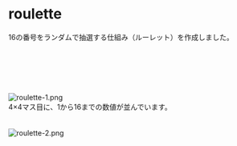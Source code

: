 # roulette
16の番号をランダムで抽選する仕組み（ルーレット）を作成しました。<br>
<br>
<br>
<br>
<br>
<br>
<br>
![roulette-1.png](https://github.com/hamada-git/roulette/blob/master/roulette-1.png)<br>
4×4マス目に、1から16までの数値が並んでいます。
<br>
<br>
<br>
![roulette-2.png](https://github.com/hamada-git/roulette/blob/master/roulette-2.png)
